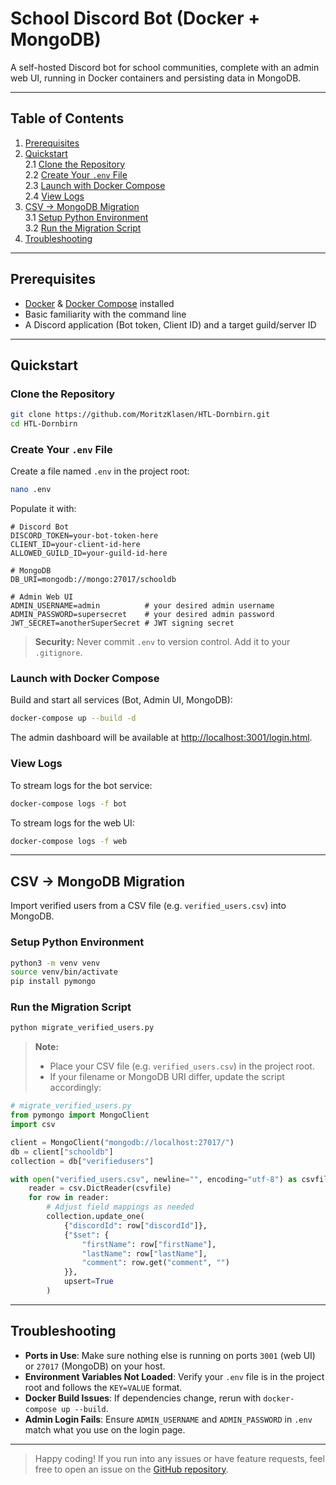 # School Discord Bot (Docker + MongoDB)

A self-hosted Discord bot for school communities, complete with an admin web UI, running in Docker containers and persisting data in MongoDB.

---

## Table of Contents

1. [Prerequisites](#prerequisites)  
2. [Quickstart](#quickstart)  
   2.1 [Clone the Repository](#clone-the-repository)  
   2.2 [Create Your `.env` File](#create-your-env-file)  
   2.3 [Launch with Docker Compose](#launch-with-docker-compose)  
   2.4 [View Logs](#view-logs)  
3. [CSV → MongoDB Migration](#csv--mongodb-migration)  
   3.1 [Setup Python Environment](#setup-python-environment)  
   3.2 [Run the Migration Script](#run-the-migration-script)  
4. [Troubleshooting](#troubleshooting)  

---

## Prerequisites

- [Docker](https://www.docker.com/) & [Docker Compose](https://docs.docker.com/compose/) installed  
- Basic familiarity with the command line  
- A Discord application (Bot token, Client ID) and a target guild/server ID  

---

## Quickstart

### Clone the Repository

```bash
git clone https://github.com/MoritzKlasen/HTL-Dornbirn.git
cd HTL-Dornbirn
```

### Create Your `.env` File

Create a file named `.env` in the project root:

```bash
nano .env
```

Populate it with:

```dotenv
# Discord Bot
DISCORD_TOKEN=your-bot-token-here
CLIENT_ID=your-client-id-here
ALLOWED_GUILD_ID=your-guild-id-here

# MongoDB
DB_URI=mongodb://mongo:27017/schooldb

# Admin Web UI
ADMIN_USERNAME=admin          # your desired admin username
ADMIN_PASSWORD=supersecret    # your desired admin password
JWT_SECRET=anotherSuperSecret # JWT signing secret
```

> **Security:** Never commit `.env` to version control. Add it to your `.gitignore`.

### Launch with Docker Compose

Build and start all services (Bot, Admin UI, MongoDB):

```bash
docker-compose up --build -d
```

The admin dashboard will be available at <http://localhost:3001/login.html>.

### View Logs

To stream logs for the bot service:

```bash
docker-compose logs -f bot
```

To stream logs for the web UI:

```bash
docker-compose logs -f web
```

---

## CSV → MongoDB Migration

Import verified users from a CSV file (e.g. `verified_users.csv`) into MongoDB.

### Setup Python Environment

```bash
python3 -m venv venv
source venv/bin/activate
pip install pymongo
```

### Run the Migration Script

```bash
python migrate_verified_users.py
```

> **Note:**  
> - Place your CSV file (e.g. `verified_users.csv`) in the project root.  
> - If your filename or MongoDB URI differ, update the script accordingly:

```python
# migrate_verified_users.py
from pymongo import MongoClient
import csv

client = MongoClient("mongodb://localhost:27017/")
db = client["schooldb"]
collection = db["verifiedusers"]

with open("verified_users.csv", newline="", encoding="utf-8") as csvfile:
    reader = csv.DictReader(csvfile)
    for row in reader:
        # Adjust field mappings as needed
        collection.update_one(
            {"discordId": row["discordId"]},
            {"$set": {
                "firstName": row["firstName"],
                "lastName": row["lastName"],
                "comment": row.get("comment", "")
            }},
            upsert=True
        )
```

---

## Troubleshooting

- **Ports in Use**: Make sure nothing else is running on ports `3001` (web UI) or `27017` (MongoDB) on your host.  
- **Environment Variables Not Loaded**: Verify your `.env` file is in the project root and follows the `KEY=VALUE` format.  
- **Docker Build Issues**: If dependencies change, rerun with `docker-compose up --build`.  
- **Admin Login Fails**: Ensure `ADMIN_USERNAME` and `ADMIN_PASSWORD` in `.env` match what you use on the login page.  

---

> Happy coding! If you run into any issues or have feature requests, feel free to open an issue on the [GitHub repository](https://github.com/MoritzKlasen/HTL-Dornbirn).